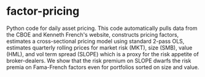 # factor-pricing
Python code for daily asset pricing. This code automatically pulls data from the CBOE and Kenneth French's website, constructs pricing factors, 
estimates a cross-sectional pricing model using standard 2-pass OLS, estimates quarterly rolling prices for market risk (MKT), size (SMB), value (HML), 
and vol term spread (SLOPE) which is a proxy for the risk appetite of broker-dealers. We show that the risk premium on SLOPE dwarfs the risk premia on 
Fama-French factors even for portfolios sorted on size and value. 
